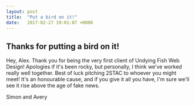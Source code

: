 ```yaml
---
layout: post
title:  "Put a bird on it!"
date:   2017-02-27 19:01:07 +0000
---
```

## Thanks for putting a bird on it!

Hey, Alex. Thank you for being the very first client of Undying Fish Web Design! Apologies if it's been rocky, but personally, I think we've worked really well together. Best of luck pitching 2STAC to whoever you might meet! It's an honourable cause, and if you give it all you have, I'm sure we'll see it rise above the age of fake news.

Simon and Avery
